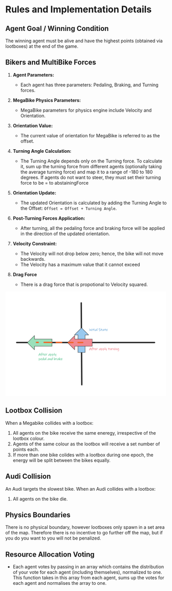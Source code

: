 # Rules and Implementation Details

## Agent Goal / Winning Condition
The winning agent must be alive and have the highest points (obtained via lootboxes) at the end of the game.


## Bikers and MultiBike Forces

1. **Agent Parameters:**
   - Each agent has three parameters: Pedaling, Braking, and Turning forces.

2. **MegaBike Physics Parameters:**
   - MegaBike parameters for physics engine include Velocity and Orientation.

3. **Orientation Value:**
   - The current value of orientation for MegaBike is referred to as the offset.

4. **Turning Angle Calculation:**
   - The Turning Angle depends only on the Turning force. To calculate it, sum up the turning force from different agents (optionally taking the average turning force) and map it to a range of -180 to 180 degrees. If agents do not want to steer, they must set their turning force to be = to abstainingForce 

5. **Orientation Update:**
   - The updated Orientation is calculated by adding the Turning Angle to the Offset: `Offset = Offset + Turning Angle`.

6. **Post-Turning Forces Application:**
   - After turning, all the pedaling force and braking force will be applied in the direction of the updated orientation.

7. **Velocity Constraint:**
   - The Velocity will not drop below zero; hence, the bike will not move backwards.
   - The Velocity has a maximum value that it cannot exceed

8. **Drag Force**
   - There is a drag force that is propotional to Velocity squared.

<img src="../docs/Images/MultibikeForceOrientation.png" alt="MultiBike Force and Orientation Diagram" width="500"/> 

## Lootbox Collision
When a Megabike collides with a lootbox:
   1. All agents on the bike receive the same eneregy, irrespective of the lootbox colour.
   2. Agents of the same colour as the lootbox will receive a set number of points each.
   3. If more than one bike colides with a lootbox during one epoch, the energy will be split between the bikes equally.

## Audi Collision
An Audi targets the slowest bike. When an Audi collides with a lootbox:
   1. All agents on the bike die.

## Physics Boundaries
There is no physical boundary, however lootboxes only spawn in a set area of the map. 
Therefore there is no incentive to go further off the map, but if you do you want to you will not be penalized.

## Resource Allocation Voting
- Each agent votes by passing in an array which contains the distribution of your vote for each agent (including themselves),
 normalized to one. This function takes in this array from each agent, sums up the votes for each agent and normalises the array to one. 
